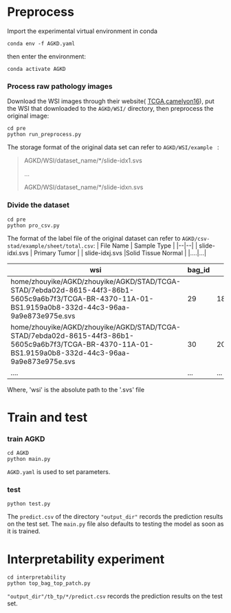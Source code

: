 # Preprocess

Import the experimental virtual environment in conda
```
conda env -f AGKD.yaml
```
then enter the environment:
```
conda activate AGKD
```

### Process raw pathology images

Download the WSI images through their website( [TCGA](https://portal.gdc.cancer.gov/analysis_page?app=Projects),[camelyon16](https://camelyon17.grand-challenge.org/Data/)), put the WSI that downloaded to the `AGKD/WSI/` directory, then preprocess the original image:
```
cd pre
python run_preprocess.py
```
The storage format of the original data set can refer to  `AGKD/WSI/example ` : 
> AGKD/WSI/dataset_name/\*/slide-idx1.svs
> 
> ...
> 
> AGKD/WSI/dataset_name/\*/slide-idxn.svs


  
### Divide the dataset
```
cd pre
python pro_csv.py
```

The format of the label file of the original dataset can refer to `AGKD/csv-stad/example/sheet/total.csv`:
| File Name | Sample Type |
|--|--|
| slide-idxi.svs | Primary Tumor |
| slide-idxj.svs |Solid Tissue Normal  |
|....|...|

| wsi | bag_id | x | y | type |
|-----|--------|---|---|------|
| home/zhouyike/AGKD/zhouyike/AGKD/STAD/TCGA-STAD/7ebda02d-8615-44f3-86b1-5605c9a6b7f3/TCGA-BR-4370-11A-01-BS1.9159a0b8-332d-44c3-96aa-9a9e873e975e.svs | 29 | 18432 | 2048 | 0 |
| home/zhouyike/AGKD/zhouyike/AGKD/STAD/TCGA-STAD/7ebda02d-8615-44f3-86b1-5605c9a6b7f3/TCGA-BR-4370-11A-01-BS1.9159a0b8-332d-44c3-96aa-9a9e873e975e.svs | 30 | 20480 | 2048 | 0 |
| .... | ... | ... | ... | ... |

Where, 'wsi' is the absolute path to the '.svs' file


# Train and test

### train AGKD

```
cd AGKD
python main.py
```
`AGKD.yaml` is used to set parameters.

### test
```
python test.py
```
The `predict.csv` of the directory `"output_dir"` records the prediction results on the test set.
The `main.py` file also defaults to testing the model as soon as it is trained.

# Interpretability experiment

```
cd interpretability
python top_bag_top_patch.py
```
`"output_dir"/tb_tp/*/predict.csv` records the prediction results on the test set.
